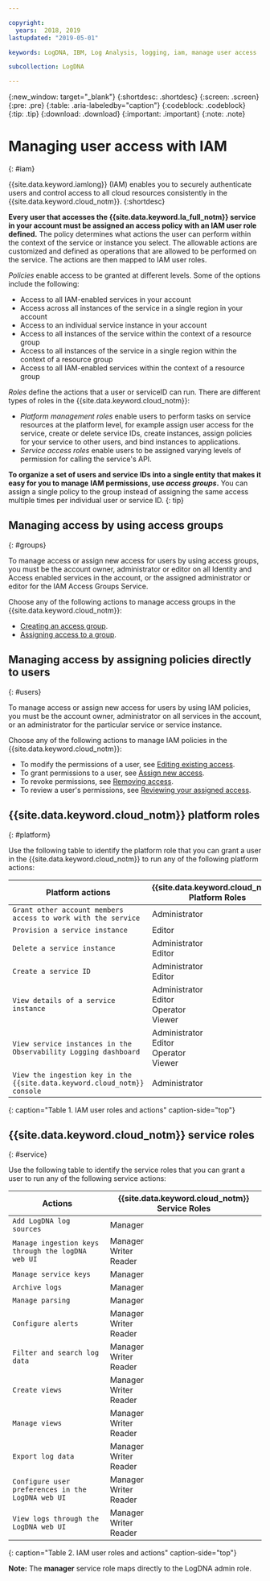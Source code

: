 ```yaml
---

copyright:
  years:  2018, 2019
lastupdated: "2019-05-01"

keywords: LogDNA, IBM, Log Analysis, logging, iam, manage user access

subcollection: LogDNA

---
```


{:new_window: target="_blank"}
{:shortdesc: .shortdesc}
{:screen: .screen}
{:pre: .pre}
{:table: .aria-labeledby="caption"}
{:codeblock: .codeblock}
{:tip: .tip}
{:download: .download}
{:important: .important}
{:note: .note}

 
# Managing user access with IAM
{: #iam}

{{site.data.keyword.iamlong}} (IAM) enables you to securely authenticate users and control access to all cloud resources consistently in the {{site.data.keyword.cloud_notm}}. 
{:shortdesc}

**Every user that accesses the {{site.data.keyword.la_full_notm}} service in your account must be assigned an access policy with an IAM user role defined.** The policy determines what actions the user can perform within the context of the service or instance you select. The allowable actions are customized and defined as operations that are allowed to be performed on the service. The actions are then mapped to IAM user roles.

*Policies* enable access to be granted at different levels. Some of the options include the following: 

* Access to all IAM-enabled services in your account
* Access across all instances of the service in a single region in your account
* Access to an individual service instance in your account
* Access to all instances of the service within the context of a resource group
* Access to all instances of the service in a single region within the context of a resource group
* Access to all IAM-enabled services within the context of a resource group

*Roles* define the actions that a user or serviceID can run. There are different types of roles in the {{site.data.keyword.cloud_notm}}:

* *Platform management roles* enable users to perform tasks on service resources at the platform level, for example assign user access for the service, create or delete service IDs, create instances, assign policies for your service to other users, and bind instances to applications.
* *Service access roles* enable users to be assigned varying levels of permission for calling the service's API.

**To organize a set of users and service IDs into a single entity that makes it easy for you to manage IAM permissions, use *access groups*.** You can assign a single policy to the group instead of assigning the same access multiple times per individual user or service ID.
{: tip}


## Managing access by using access groups
{: #groups}

To manage access or assign new access for users by using access groups, you must be the account owner, administrator or editor on all Identity and Access enabled services in the account, or the assigned administrator or editor for the IAM Access Groups Service. 

Choose any of the following actions to manage access groups in the {{site.data.keyword.cloud_notm}}:

* [Creating an access group](/docs/iam?topic=iam-groups#create_ag).
* [Assigning access to a group](/docs/iam?topic=iam-groups#access_ag).


## Managing access by assigning policies directly to users
{: #users}

To manage access or assign new access for users by using IAM policies, you must be the account owner, administrator on all services in the account, or an administrator for the particular service or service instance. 

Choose any of the following actions to manage IAM policies in the {{site.data.keyword.cloud_notm}}:

* To modify the permissions of a user, see [Editing existing access](/docs/iam?topic=iam-iammanidaccser#edit_existing).
* To grant permissions to a user, see [Assign new access](/docs/iam?topic=iam-iammanidaccser#assign_new_access).
* To revoke permissions, see [Removing access](/docs/iam?topic=iam-iammanidaccser#removing_access).
* To review a user's permissions, see [Reviewing your assigned access](/docs/iam?topic=iam-iammanidaccser#review_your_access).




## {{site.data.keyword.cloud_notm}} platform roles
{: #platform}

Use the following table to identify the platform role that you can grant a user in the {{site.data.keyword.cloud_notm}} to run any of the following platform actions:

| Platform actions                                                         | {{site.data.keyword.cloud_notm}} Platform Roles    | 
|--------------------------------------------------------------------------|------------------------------------------------------|
| `Grant other account members access to work with the service`            | Administrator                                        | 
| `Provision a service instance`                                           | Editor                            | 
| `Delete a service instance`                                              | Administrator </br>Editor                            | 
| `Create a service ID`                                                    | Administrator </br>Editor                            |
| `View details of a service instance`                                     | Administrator </br>Editor </br>Operator </br>Viewer  | 
| `View service instances in the Observability Logging dashboard`          | Administrator </br>Editor </br>Operator </br>Viewer  | 
| `View the ingestion key in the {{site.data.keyword.cloud_notm}} console` | Administrator                                        | 
{: caption="Table 1. IAM user roles and actions" caption-side="top"}



## {{site.data.keyword.cloud_notm}} service roles
{: #service}

Use the following table to identify the service roles that you can grant a user to run any of the following service actions:

| Actions                                                                 | {{site.data.keyword.cloud_notm}} Service Roles     | 
|-------------------------------------------------------------------------|------------------------------------------------------|
| `Add LogDNA log sources`                                                | Manager                                              |
| `Manage ingestion keys through the logDNA web UI`                       | Manager </br>Writer </br>Reader                       |
| `Manage service keys`                                                   | Manager                                              |
| `Archive logs`                                                          | Manager                                              |
| `Manage parsing`                                                        | Manager                                              |
| `Configure alerts`                                                      | Manager </br>Writer </br>Reader                      | 
| `Filter and search log data`                                            | Manager </br>Writer </br>Reader                      |
| `Create views`                                                          | Manager </br>Writer </br>Reader                      |
| `Manage views`                                                          | Manager </br>Writer </br>Reader                      |
| `Export log data`                                                       | Manager </br>Writer </br>Reader                      |
| `Configure user preferences in the LogDNA web UI`                       | Manager </br>Writer </br>Reader                      |
| `View logs through the LogDNA web UI`                                   | Manager </br>Writer </br>Reader                      | 
{: caption="Table 2. IAM user roles and actions" caption-side="top"}


**Note:** The **manager** service role maps directly to the LogDNA admin role.





